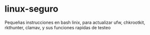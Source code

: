 # linux-seguro
Pequeñas instrucciones en bash linix, para actualizar ufw, chkrootkit, rkthunter, clamav, y sus funciones rapidas de testeo
